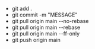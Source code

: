 - git add .
- git commit -m "MESSAGE"
- git pull origin main --no-rebase
- git pull origin main --rebase
- git pull origin main --ff-only
- git push origin main


